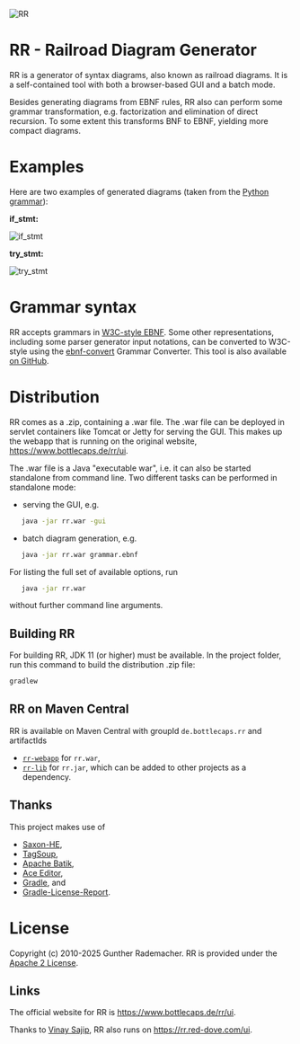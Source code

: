 ![RR](rr.svg)

# RR - Railroad Diagram Generator

RR is a generator of syntax diagrams, also known as railroad diagrams. It is
a self-contained tool with both a browser-based GUI and a batch mode.

Besides generating diagrams from EBNF rules, RR also can perform some grammar transformation, e.g. factorization
and elimination of direct recursion. To some extent this transforms BNF to EBNF, yielding more compact diagrams.

# Examples

Here are two examples of generated diagrams (taken from the [Python grammar][PYTHON]):

**if_stmt:**

![if_stmt](if_stmt.svg)

**try_stmt:**

![try_stmt](try_stmt.svg)

# Grammar syntax

RR accepts grammars in [W3C-style EBNF][W3C-EBNF]. Some other representations, including
some parser generator input notations, can be converted to W3C-style using
the [ebnf-convert][CONVERT] Grammar Converter. This tool
is also available [on GitHub][CONVERT-GITHUB].

# Distribution

RR comes as a .zip, containing a .war file. The .war file can be deployed
in servlet containers like Tomcat or Jetty for serving the GUI. This makes up the webapp
that is running on the original website, <https://www.bottlecaps.de/rr/ui>.

The .war file is a Java "executable war", i.e. it can also be started
standalone from command line. Two different tasks can be performed in standalone mode:

- serving the GUI, e.g.

```bash
   java -jar rr.war -gui
```
- batch diagram generation, e.g.

```bash
   java -jar rr.war grammar.ebnf
```

For listing the full set of available options, run

```bash
   java -jar rr.war
```
without further command line arguments.

## Building RR
For building RR, JDK 11 (or higher) must be available. In the
project folder, run this command to build the distribution .zip file:

```bash
gradlew
```

## RR on Maven Central

RR is available on Maven Central with groupId `de.bottlecaps.rr` and artifactIds

 -  [`rr-webapp`][rr-webapp] for `rr.war`,
 -  [`rr-lib`][rr-lib] for `rr.jar`, which can be added to other projects as a dependency.

## Thanks

This project makes use of
  * [Saxon-HE][SAXON],
  * [TagSoup][TAGSOUP],
  * [Apache Batik][BATIK],
  * [Ace Editor][ACE],
  * [Gradle][GRADLE], and
  * [Gradle-License-Report][GRADLE-LICENSE-REPORT].

# License

Copyright (c) 2010-2025 Gunther Rademacher. RR is provided under the [Apache 2 License][ASL].

## Links

The official website for RR is <https://www.bottlecaps.de/rr/ui>.

Thanks to [Vinay Sajip][VINAY], RR also runs on <https://rr.red-dove.com/ui>.

[ASL]: http://www.apache.org/licenses/LICENSE-2.0
[PYTHON]: https://docs.python.org/3/reference/grammar.html
[W3C-EBNF]: http://www.w3.org/TR/2010/REC-xquery-20101214/#EBNFNotation
[CONVERT]: http://www.bottlecaps.de/ebnf-convert/
[CONVERT-GITHUB]: https://github.com/GuntherRademacher/ebnf-convert
[SAXON]: http://www.saxonica.com/products/products.xml
[TAGSOUP]: https://search.maven.org/artifact/org.ccil.cowan.tagsoup/tagsoup/1.2.1/jar
[BATIK]: https://xmlgraphics.apache.org/batik/
[ACE]: https://ace.c9.io/
[GRADLE]: https://gradle.org/
[GRADLE-LICENSE-REPORT]: https://github.com/jk1/Gradle-License-Report
[VINAY]: https://github.com/vsajip
[rr-webapp]: https://central.sonatype.com/artifact/de.bottlecaps.rr/rr-webapp
[rr-lib]: https://central.sonatype.com/artifact/de.bottlecaps.rr/rr-lib
